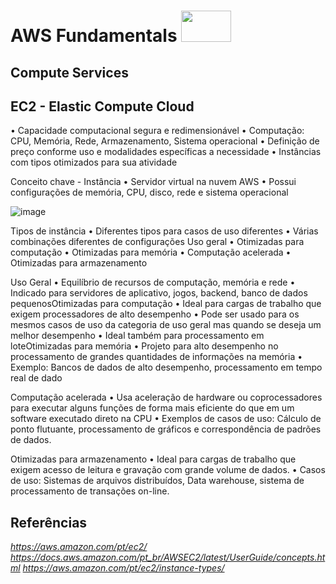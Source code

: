 # AWS Fundamentals  <image src="https://user-images.githubusercontent.com/12403699/234434276-e7cdcab8-c594-47a6-8862-7645e5740a2c.png" width="80" height="50">  

## Compute Services
  
## EC2 - Elastic Compute Cloud
• Capacidade computacional segura e redimensionável
• Computação: CPU, Memória, Rede, Armazenamento, Sistema
operacional
• Definição de preço conforme uso e modalidades específicas a
necessidade
• Instâncias com tipos otimizados para sua atividade 
  
  Conceito chave - Instância
• Servidor virtual na nuvem AWS
• Possui configurações de memória, CPU, disco, rede e sistema
operacional
  
  ![image](https://user-images.githubusercontent.com/12403699/235537388-08d166e2-8867-481c-ab8a-69ced9af14bc.png)

  Tipos de instância
• Diferentes tipos para casos de uso diferentes
• Várias combinações diferentes de configurações
   Uso geral
• Otimizadas para computação
• Otimizadas para memória
• Computação acelerada
• Otimizadas para armazenamento
  
  
  Uso Geral
• Equilíbrio de recursos de computação, memória e rede
• Indicado para servidores de aplicativo, jogos, backend,
banco de dados pequenosOtimizadas para computação
• Ideal para cargas de trabalho que exigem processadores de alto
desempenho
• Pode ser usado para os mesmos casos de uso da categoria de uso
geral mas quando se deseja um melhor desempenho
• Ideal também para processamento em loteOtimizadas para memória
• Projeto para alto desempenho no processamento de grandes
quantidades de informações na memória
• Exemplo: Bancos de dados de alto desempenho,
processamento em tempo real de dado
  
  
  Computação acelerada
• Usa aceleração de hardware ou coprocessadores para
executar alguns funções de forma mais eficiente do que em
um software executado direto na CPU
• Exemplos de casos de uso: Cálculo de ponto flutuante,
processamento de gráficos e correspondência de padrões
de dados.
  
  
  Otimizadas para armazenamento
• Ideal para cargas de trabalho que exigem acesso de
leitura e gravação com grande volume de dados.
• Casos de uso: Sistemas de arquivos distribuídos, Data
warehouse, sistema de processamento de transações
on-line.
  
  
## Referências
  
*https://aws.amazon.com/pt/ec2/*
*https://docs.aws.amazon.com/pt_br/AWSEC2/latest/UserGuide/concepts.html*
*https://aws.amazon.com/pt/ec2/instance-types/*
